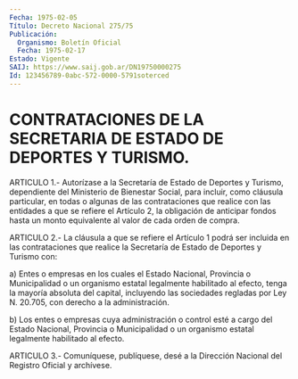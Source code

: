 ```yaml
---
Fecha: 1975-02-05
Título: Decreto Nacional 275/75
Publicación:
  Organismo: Boletín Oficial
  Fecha: 1975-02-17
Estado: Vigente
SAIJ: https://www.saij.gob.ar/DN19750000275
Id: 123456789-0abc-572-0000-5791soterced
---
```

# CONTRATACIONES DE LA SECRETARIA DE ESTADO DE DEPORTES Y TURISMO.

<a id="1"></a>
ARTICULO 1.- Autorízase a la Secretaría de Estado de Deportes y Turismo,  dependiente  del  Ministerio  de  Bienestar  Social, para incluir,  como  cláusula  particular,  en  todas  o algunas de  las contrataciones que realice con las entidades a que  se  refiere  el Artículo  2,  la  obligación  de  anticipar  fondos  hasta un monto equivalente al valor de cada orden de compra.

<a id="2"></a>
ARTICULO  2.- La cláusula a que se refiere el Artículo 1 podrá ser incluida en  las  contrataciones  que  realice la Secretaría de Estado de Deportes y Turismo con:

a) Entes o empresas en los cuales el Estado  Nacional,  Provincia o Municipalidad  o  un  organismo  estatal  legalmente habilitado  al efecto,  tenga  la  mayoría  absoluta del capital,  incluyendo  las sociedades regladas por Ley N. 20.705, con derecho a la administración.

b) Los entes o empresas cuya administración  o control esté a cargo del  Estado  Nacional,  Provincia o Municipalidad  o  un  organismo estatal legalmente habilitado al efecto.

<a id="3"></a>
ARTICULO  3.-  Comuníquese,  publíquese,  desé  a la Dirección Nacional del Registro Oficial y archívese.